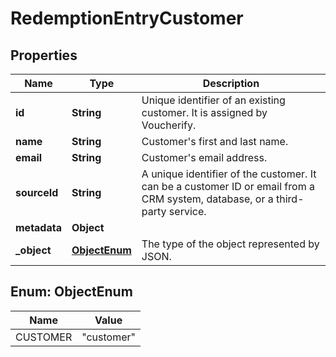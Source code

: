 

# RedemptionEntryCustomer


## Properties

| Name | Type | Description |
|------------ | ------------- | ------------- |
|**id** | **String** | Unique identifier of an existing customer. It is assigned by Voucherify. |
|**name** | **String** | Customer&#39;s first and last name. |
|**email** | **String** | Customer&#39;s email address. |
|**sourceId** | **String** | A unique identifier of the customer. It can be a customer ID or email from a CRM system, database, or a third-party service. |
|**metadata** | **Object** |  |
|**_object** | [**ObjectEnum**](#ObjectEnum) | The type of the object represented by JSON. |



## Enum: ObjectEnum

| Name | Value |
|---- | -----|
| CUSTOMER | &quot;customer&quot; |



